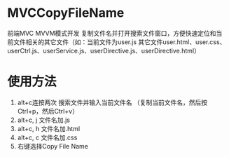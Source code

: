 MVCCopyFileName
===============

前端MVC MVVM模式开发  复制文件名并打开搜索文件窗口，方便快速定位和当前文件相关的其它文件（如：当前文件为user.js  其它文件user.html、user.css、userCtrl.js、userService.js、userDirective.js、userDirective.html）

使用方法
===============

1. alt+c连按两次 搜索文件并输入当前文件名 （复制当前文件名，然后按Ctrl+p，然后Ctrl+v）
2. alt+c, j 文件名加.js
3. alt+c, h 文件名加.html
4. alt+c, c 文件名加.css
5. 右键选择Copy File Name